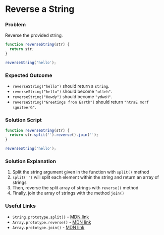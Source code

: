 # Reverse a String

### Problem

Reverse the provided string.

```javascript
function reverseString(str) {
  return str;
}

reverseString('hello');
```

### Expected Outcome

* `reverseString("hello")` should return a `string`.
* `reverseString("hello")` should become `"olleh"`.
* `reverseString("Howdy")` should become `"ydwoH"`.
* `reverseString("Greetings from Earth")` should return `"htraE morf sgniteerG"`.

### Solution Script

```javascript
function reverseString(str) {
  return str.split('').reverse().join('');
}

reverseString('hello');
```

### Solution Explanation

1. Split the string argument given in the function with `split()` method
2. `split('')` will split each element within the string and return an array of strings
3. Then, reverse the split array of strings with `reverse()` method
4. Finally, join the array of strings with the method `join()`

### Useful Links

* `String.prototype.split()` - [MDN link](https://developer.mozilla.org/en-US/docs/Web/JavaScript/Reference/Global_Objects/String/split)
* `Array.prototype.reverse()` - [MDN link](https://developer.mozilla.org/en-US/docs/Web/JavaScript/Reference/Global_Objects/Array/reverse?v=example)
* `Array.prototype.join()` - [MDN link](https://developer.mozilla.org/en-US/docs/Web/JavaScript/Reference/Global_Objects/Array/join?v=example)
